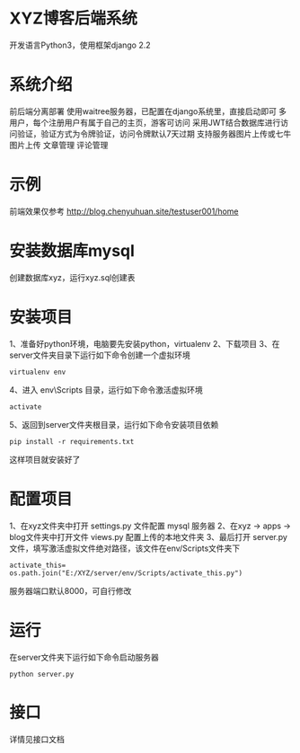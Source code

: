 # XYZ博客后端系统
开发语言Python3，使用框架django 2.2

# 系统介绍
前后端分离部署
使用waitree服务器，已配置在django系统里，直接启动即可
多用户，每个注册用户有属于自己的主页，游客可访问
采用JWT结合数据库进行访问验证，验证方式为令牌验证，访问令牌默认7天过期
支持服务器图片上传或七牛图片上传
文章管理
评论管理

# 示例
前端效果仅参考
http://blog.chenyuhuan.site/testuser001/home

# 安装数据库mysql
创建数据库xyz，运行xyz.sql创建表

# 安装项目
1、准备好python环境，电脑要先安装python，virtualenv
2、下载项目
3、在server文件夹目录下运行如下命令创建一个虚拟环境
```
virtualenv env
```
4、进入 env\Scripts 目录，运行如下命令激活虚拟环境
```
activate
```
5、返回到server文件夹根目录，运行如下命令安装项目依赖
```
pip install -r requirements.txt
```
这样项目就安装好了

# 配置项目
1、在xyz文件夹中打开 settings.py 文件配置 mysql 服务器
2、在xyz -> apps -> blog文件夹中打开文件 views.py 配置上传的本地文件夹
3、最后打开 server.py 文件，填写激活虚拟文件绝对路径，该文件在env/Scripts文件夹下
```
activate_this= os.path.join("E:/XYZ/server/env/Scripts/activate_this.py")
```
服务器端口默认8000，可自行修改

# 运行
在server文件夹下运行如下命令启动服务器
```
python server.py
```
# 接口
详情见接口文档

